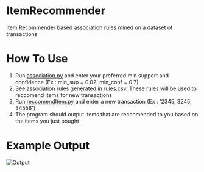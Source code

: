 # ItemRecommender

Item Recommender based association rules mined on a dataset of transactions

# How To Use

1. Run [association.py](https://github.com/erick576/ItemRecommender/blob/master/association.py) and enter your preferred min support and confidence (Ex : min_sup = 0.02, min_conf = 0.7)
2. See association rules generated in [rules.csv](https://github.com/erick576/ItemRecommender/blob/master/rules.csv). These rules will be used to reccomend items for new transactions
3. Run [reccomendItem.py](https://github.com/erick576/ItemRecommender/blob/master/reccomendItem.py) and enter a new transaction (Ex : '2345, 3245, 34556')
4. The program should output items that are reccomended to you based on the items you just bought

# Example Output
![Output](https://user-images.githubusercontent.com/46385457/134830959-8c97e9ca-5879-45df-8746-8ab2112b803f.PNG)
